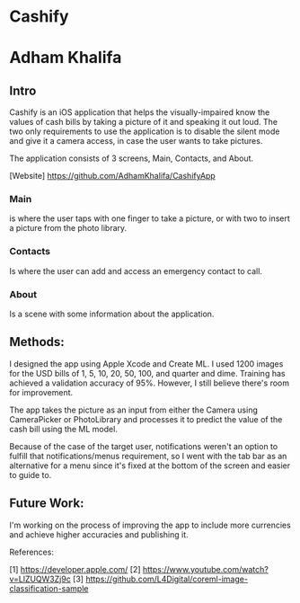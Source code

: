 #  Cashify

# Adham Khalifa

## Intro

Cashify is an iOS application that helps the visually-impaired know the values of cash bills by taking a picture of it and speaking it out loud. The two only requirements to use the application is to disable the silent mode and give it a camera access, in case the user wants to take pictures.

The application consists of 3 screens, Main, Contacts, and About.

[Website] https://github.com/AdhamKhalifa/CashifyApp

### Main 

is where the user taps with one finger to take a picture, or with two to insert a picture from the photo library.

### Contacts
Is where the user can add and access an emergency contact to call.

### About
Is a scene with some information about the application.


## Methods:

I designed the app using Apple Xcode and Create ML. I used 1200 images for the USD bills of 1, 5, 10, 20, 50, 100, and quarter and dime. Training has achieved a validation accuracy of 95%. However, I still believe there's room for improvement.

The app takes the picture as an input from either the Camera using CameraPicker or PhotoLibrary and processes it to predict the value of the cash bill using the ML model.

Because of the case of the target user, notifications weren't an option to fulfill that notifications/menus requirement, so I went with the tab bar as an alternative for a menu since it's fixed at the bottom of the screen and easier to guide to.



## Future Work:

I'm working on the process of improving the app to include more currencies and achieve higher accuracies and publishing it.


References:

[1] https://developer.apple.com/
[2] https://www.youtube.com/watch?v=LlZUQW3Zj9c
[3] https://github.com/L4Digital/coreml-image-classification-sample
